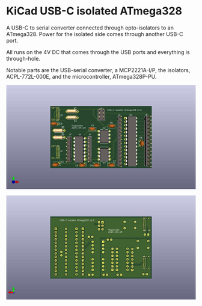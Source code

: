 # KiCad USB-C isolated ATmega328

A USB-C to serial converter connected through opto-isolators to an ATmega328.
Power for the isolated side comes through another USB-C port.

All runs on the 4V DC that comes through the USB ports and everything is
through-hole.

Notable parts are the USB-serial converter, a MCP2221A-I/P, the isolators,
ACPL-772L-000E, and the microcontroller, ATmega328P-PU.

![Front PCB render](render_front.jpg)

![Back PCB render](render_back.jpg)

